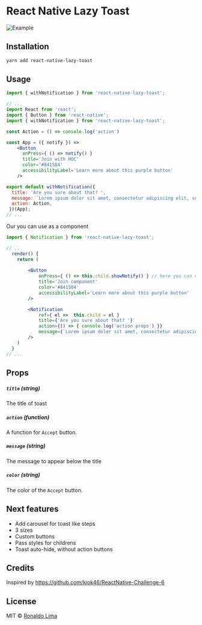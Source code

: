 # React Native Lazy Toast

   ![Example](/media/giphy.gif)


## Installation

```sh
yarn add react-native-lazy-toast
```

## Usage

```jsx
import { withNotification } from 'react-native-lazy-toast';

// ...
import React from 'react';
import { Button } from 'react-native';
import { withNotification } from 'react-native-lazy-toast';

const Action = () => console.log('action')

const App = ({ notify }) => 
    <Button
      onPress={ () => notify() }
      title='Join with HOC'
      color='#841584'
      accessibilityLabel='Learn more about this purple button'
    />

export default withNotification({ 
  title: 'Are you sure about that? ', 
  message: `Lorem ipsum dolor sit amet, consectetur adipiscing elit, sed do eiusmod tempor incididunt ut`,
  action: Action,
 })(App);
// ...
```
Our you can use as a component
```jsx
import { Notification } from 'react-native-lazy-toast';

// ...
  render() {
    return (
     
        <Button
            onPress={ () => this.child.showNotify() } // here you can call showNotify with ref
            title='Join component'
            color='#841584'
            accessibilityLabel='Learn more about this purple button'
        />

        <Notification 
            ref={ el =>  this.child = el }
            title={'Are you sure about that? '}
            action={() => { console.log('action props') }}
            message={`Lorem ipsum dolor sit amet, consectetur adipiscing elit, sed do eiusmod tempor incididunt ut` }  
        />
    )
  }
// ...
```

## Props

##### `title` (string)
The title of toast

##### `action` (function)
A function for `Accept` button.

##### `message` (string)
The message to appear below the title

##### `color` (string)
The color of the `Accept` button.

## Next features

- Add carousel for toast like steps
- 3 sizes
- Custom buttons
- Pass styles for childrens
- Toast auto-hide, without action buttons

## Credits
Inspired by https://github.com/kiok46/ReactNative-Challenge-6

## License

MIT © [Ronaldo Lima](http://github.com/ronal2do)
